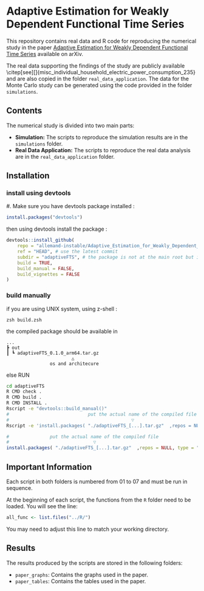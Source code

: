 
# Adaptive Estimation for Weakly Dependent Functional Time Series

This repository contains real data and R code for reproducing the numerical study in the paper [Adaptive Estimation for Weakly Dependent Functional Time Series](https://arxiv.org/abs/2403.13706) available on arXiv.

The real data supporting the findings of the study are publicly available \citep[see][]{misc_individual_household_electric_power_consumption_235} and are also copied in the folder `real_data_application`. The data for the Monte Carlo study can be generated using the code provided in the folder `simulations`.

## Contents

The numerical study is divided into two main parts:

- **Simulation:** The scripts to reproduce the simulation results are in the `simulations` folder.
- **Real Data Application:** The scripts to reproduce the real data analysis are in the `real_data_application` folder.

## Installation
### install using devtools

#. Make sure you have devtools package installed :
```R
install.packages("devtools")
```

then using devtools install the package :

```R
devtools::install_github(
    repo = "allemand-instable/Adaptive_Estimation_for_Weakly_Dependent_FTS", # the repo
    ref = "HEAD", # use the latest commit
    subdir = "adaptiveFTS", # the package is not at the main root but inside the directory adaptiveFTS
    build = TRUE,
    build_manual = FALSE,
    build_vignettes = FALSE
)
```


### build manually
if you are using UNIX system, using z-shell :

```shellscript
zsh build.zsh
```

the compiled package should be available in 
```
...
┣ out
┃ ┗ adaptiveFTS_0.1.0_arm64.tar.gz
                        △
                os and architecure
```

else RUN
```zsh
cd adaptiveFTS
R CMD check .
R CMD build .
R CMD INSTALL .
Rscript -e "devtools::build_manual()"
#                             put the actual name of the compiled file
#                                             ▽
Rscript -e 'install.packages( "./adaptiveFTS_[...].tar.gz"  ,repos = NULL, type = "source")'
```

```R
#               put the actual name of the compiled file
#                               ▽
install.packages( "./adaptiveFTS_[...].tar.gz"  ,repos = NULL, type = "source")
```

## Important Information

Each script in both folders is numbered from 01 to 07 and must be run in sequence.

At the beginning of each script, the functions from the `R` folder need to be loaded. You will see the line:

```r
all_func <- list.files("../R/")
```

You may need to adjust this line to match your working directory.

## Results

The results produced by the scripts are stored in the following folders:

- `paper_graphs`: Contains the graphs used in the paper.
- `paper_tables`: Contains the tables used in the paper.
